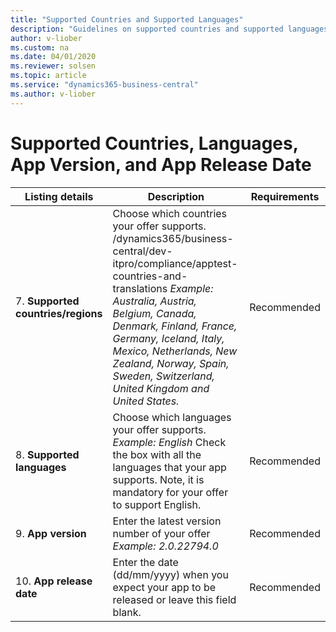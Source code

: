 ```yaml
---
title: "Supported Countries and Supported Languages"
description: "Guidelines on supported countries and supported languages"
author: v-liober
ms.custom: na
ms.date: 04/01/2020
ms.reviewer: solsen
ms.topic: article
ms.service: "dynamics365-business-central"
ms.author: v-liober
---
```


# Supported Countries, Languages, App Version, and App Release Date

| Listing details | Description| Requirements |
|-----------------|-------------|-------------|
| 7. **Supported countries/regions** | Choose which countries your offer supports. /dynamics365/business-central/dev-itpro/compliance/apptest-countries-and-translations  *Example:* *Australia, Austria, Belgium, Canada, Denmark, Finland, France,* *Germany, Iceland, Italy, Mexico, Netherlands, New Zealand, Norway,* *Spain, Sweden, Switzerland, United Kingdom and United States.* | Recommended  |
| 8. **Supported languages**| Choose which languages your offer supports.  *Example:* *English*  Check the box with all the languages that your app supports. Note, it is mandatory for your offer to support English. | Recommended  | 
| 9. **App version**  | Enter the latest version number of your offer *Example:* *2.0.22794.0*  | Recommended  |
| 10. **App release date** | Enter the date (dd/mm/yyyy) when you expect your app to be released or leave this field blank. | Recommended  |